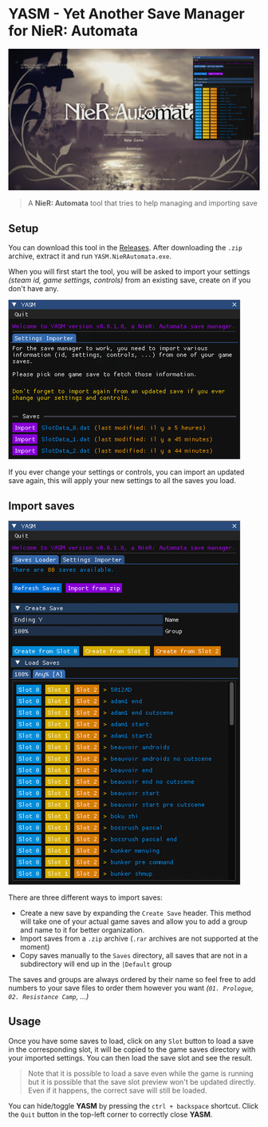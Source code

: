 # YASM - Yet Another Save Manager for NieR: Automata

![Main](Screenshots/Main.png)

> A **NieR: Automata** tool that tries to help managing and importing save

## Setup

You can download this tool in the [Releases](https://github.com/Eveldee/YASM.NieRAutomata/releases). After downloading the `.zip` archive, extract it and run `YASM.NieRAutomata.exe`.

When you will first start the tool, you will be asked to import your settings _(steam id, game settings, controls)_ from an existing save, create on if you don't have any.

![Settings import](Screenshots/SettingsImporter.png)

If you ever change your settings or controls, you can import an updated save again, this will apply your new settings to all the saves you load.

## Import saves

![Save import](Screenshots/SaveImport.png)

There are three different ways to import saves:
- Create a new save by expanding the `Create Save` header. This method will take one of your actual game saves and allow you to add a group and name to it for better organization.
- Import saves from a `.zip` archive (`.rar` archives are not supported at the moment)
- Copy saves manually to the `Saves` directory, all saves that are not in a subdirectory will end up in the `|Default` group

The saves and groups are always ordered by their name so feel free to add numbers to your save files to order them however you want _(`01. Prologue`, `02. Resistance Camp`, ...)_

## Usage

Once you have some saves to load, click on any `Slot` button to load a save in the corresponding slot, it will be copied to the game saves directory with your imported settings. You can then load the save slot and see the result.

> Note that it is possible to load a save even while the game is running but it is possible that the save slot preview won't be updated directly. Even if it happens, the correct save will still be loaded.

You can hide/toggle **YASM** by pressing the `ctrl + backspace` shortcut. Click the `Quit` button in the top-left corner to correctly close **YASM**.